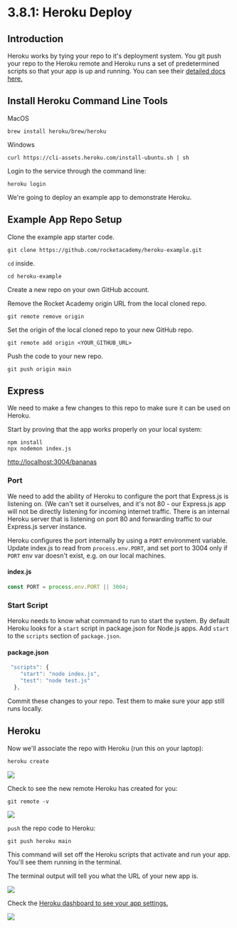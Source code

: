 # 3.8.1: Heroku Deploy

## Introduction

Heroku works by tying your repo to it's deployment system. You git push your repo to the Heroku remote and Heroku runs a set of predetermined scripts so that your app is up and running. You can see their [detailed docs here.](https://devcenter.heroku.com/articles/getting-started-with-nodejs?singlepage=true)

## Install Heroku Command Line Tools

MacOS

```text
brew install heroku/brew/heroku
```

Windows

```text
curl https://cli-assets.heroku.com/install-ubuntu.sh | sh
```

Login to the service through the command line:

```text
heroku login
```

We're going to deploy an example app to demonstrate Heroku.

## Example App Repo Setup

Clone the example app starter code.

```text
git clone https://github.com/rocketacademy/heroku-example.git
```

`cd` inside.

```text
cd heroku-example
```

Create a new repo on your own GitHub account.

Remove the Rocket Academy origin URL from the local cloned repo.

```text
git remote remove origin
```

Set the origin of the local cloned repo to your new GitHub repo.

```text
git remote add origin <YOUR_GITHUB_URL>
```

Push the code to your new repo.

```text
git push origin main
```

## Express

We need to make a few changes to this repo to make sure it can be used on Heroku.

Start by proving that the app works properly on your local system:

```text
npm install
npx nodemon index.js
```

[http://localhost:3004/bananas](http://localhost:3004/bananas)

### Port

We need to add the ability of Heroku to configure the port that Express.js is listening on. \(We can't set it ourselves, and it's not 80 - our Express.js app will not be directly listening for incoming internet traffic. There is an internal Heroku server that is listening on port 80 and forwarding traffic to our Express.js server instance.

Heroku configures the port internally by using a `PORT` environment variable. Update index.js to read from `process.env.PORT`, and set port to 3004 only if `PORT` env var doesn't exist, e.g. on our local machines.

#### index.js

```javascript
const PORT = process.env.PORT || 3004;
```

### Start Script

Heroku needs to know what command to run to start the system. By default Heroku looks for a `start` script in package.json for Node.js apps. Add `start` to the `scripts` section of `package.json`.

#### package.json

```javascript
 "scripts": {
    "start": "node index.js",
    "test": "node test.js"
  },
```

Commit these changes to your repo. Test them to make sure your app still runs locally.

## Heroku

Now we'll associate the repo with Heroku \(run this on your laptop\):

```bash
heroku create
```

![](../../.gitbook/assets/screen-shot-2020-12-10-at-4.37.07-pm.png)

Check to see the new remote Heroku has created for you:

```text
git remote -v
```

![](../../.gitbook/assets/screen-shot-2020-12-10-at-4.37.20-pm.png)

`push` the repo code to Heroku:

```text
git push heroku main
```

This command will set off the Heroku scripts that activate and run your app. You'll see them running in the terminal.

The terminal output will tell you what the URL of your new app is.

![](../../.gitbook/assets/screen-shot-2020-12-10-at-4.39.42-pm-2-.png)

Check the [Heroku dashboard to see your app settings.](https://dashboard.heroku.com/)

![](../../.gitbook/assets/screen-shot-2020-12-10-at-4.38.18-pm.png)


